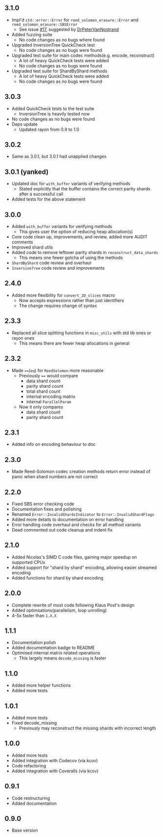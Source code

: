 ## 3.1.0
- Impl'd `std::error::Error` for `reed_solomon_erasure::Error` and `reed_solomon_erasure::SBSError`
  - See issue [#17](https://github.com/darrenldl/reed-solomon-erasure/issues/17), suggested by [DrPeterVanNostrand](https://github.com/DrPeterVanNostrand)
- Added fuzzing suite
  - No code changes as no bugs where found
- Upgraded InversionTree QuickCheck test
  - No code changes as no bugs were found
- Upgraded test suite for main codec methods(e.g. encode, reconstruct)
  - A lot of heavy QuickCheck tests were added
  - No code changes as no bugs were found
- Upgraded test suite for ShardByShard methods
  - A lot of heavy QuickCheck tests were added
  - No code changes as no bugs were found

## 3.0.3
- Added QuickCheck tests to the test suite
  - InversionTree is heavily tested now
- No code changes as no bugs were found
- Deps update
  - Updated rayon from 0.9 to 1.0

## 3.0.2
- Same as 3.0.1, but 3.0.1 had unapplied changes

## 3.0.1 (yanked)
- Updated doc for `with_buffer` variants of verifying methods
  - Stated explicitly that the buffer contains the correct parity shards after a successful call
- Added tests for the above statement

## 3.0.0
- Added `with_buffer` variants for verifying methods
  - This gives user the option of reducing heap allocation(s)
- Core code clean up, improvements, and review, added more AUDIT comments
- Improved shard utils
- Added code to remove leftover parity shards in `reconstruct_data_shards`
  - This means one fewer gotcha of using the methods
- `ShardByShard` code review and overhaul
- `InversionTree` code review and improvements

## 2.4.0
- Added more flexibility for `convert_2D_slices` macro
  - Now accepts expressions rather than just identifiers
  - The change requires change of syntax

## 2.3.3
- Replaced all slice splitting functions in `misc_utils` with std lib ones or rayon ones
  - This means there are fewer heap allocations in general

## 2.3.2
- Made `==`(`eq`) for `ReedSolomon` more reasonable
  - Previously `==` would compare
    - data shard count
    - parity shard count
    - total shard count
    - internal encoding matrix
    - internal `ParallelParam`
  - Now it only compares
    - data shard count
    - parity shard count

## 2.3.1
- Added info on encoding behaviour to doc

## 2.3.0
- Made Reed-Solomon codec creation methods return error instead of panic when shard numbers are not correct

## 2.2.0
- Fixed SBS error checking code
- Documentation fixes and polishing
- Renamed `Error::InvalidShardsIndicator` to `Error::InvalidShardFlags`
- Added more details to documentation on error handling
- Error handling code overhaul and checks for all method variants
- Dead commented out code cleanup and indent fix

## 2.1.0
- Added Nicolas's SIMD C code files, gaining major speedup on supported CPUs
- Added support for "shard by shard" encoding, allowing easier streamed encoding
- Added functions for shard by shard encoding

## 2.0.0
- Complete rewrite of most code following Klaus Post's design
- Added optimsations(parallelism, loop unrolling)
- 4-5x faster than `1.X.X`

## 1.1.1
- Documentation polish
- Added documentation badge to README
- Optimised internal matrix related operations
  - This largely means `decode_missing` is faster

## 1.1.0
- Added more helper functions
- Added more tests

## 1.0.1
- Added more tests
- Fixed decode_missing
  - Previously may reconstruct the missing shards with incorrect length

## 1.0.0
- Added more tests
- Added integration with Codecov (via kcov)
- Code refactoring
- Added integration with Coveralls (via kcov)

## 0.9.1
- Code restructuring
- Added documentation

## 0.9.0
- Base version
